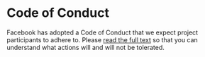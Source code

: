 # Code of Conduct
Facebook has adopted a Code of Conduct that we expect project participants to
adhere to. Please [read the full text](https://code.fb.com/codeofconduct) so
that you can understand what actions will and will not be tolerated.
